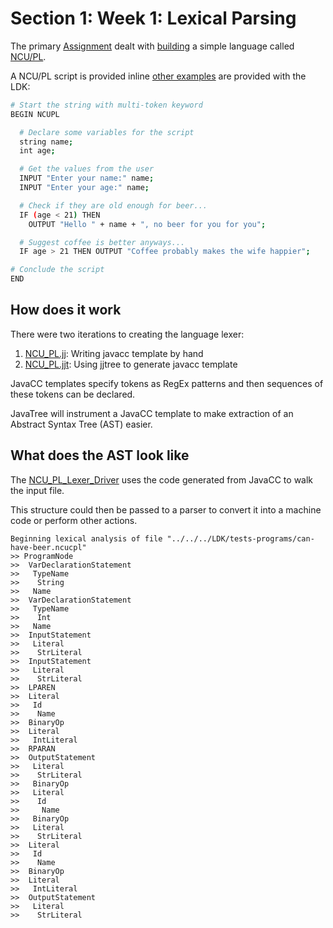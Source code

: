 # Section 1: Week 1: Lexical Parsing

The primary [Assignment](Assignment.md) dealt with [building](src/natetorio.us) a simple language called [NCU/PL](src/LDK/NCUPL-grammar.pdf).

A NCU/PL script is provided inline [other examples](src/LDK/test-programs) are provided with the LDK:

```bash
# Start the string with multi-token keyword
BEGIN NCUPL

  # Declare some variables for the script
  string name;
  int age;

  # Get the values from the user
  INPUT "Enter your name:" name;
  INPUT "Enter your age:" name;

  # Check if they are old enough for beer...
  IF (age < 21) THEN
    OUTPUT "Hello " + name + ", no beer for you for you";

  # Suggest coffee is better anyways...
  IF age > 21 THEN OUTPUT "Coffee probably makes the wife happier";

# Conclude the script
END
```

## How does it work

There were two iterations to creating the language lexer:

1. [NCU_PL.jj](src/natetorio.us/NCU_PL.jj): Writing javacc template by hand
2. [NCU_PL.jjt](src/natetorio.us/NCU_PL.jjt): Using jjtree to generate javacc template

JavaCC templates specify tokens as RegEx patterns and then sequences of these tokens can be declared.

JavaTree will instrument a JavaCC template to make extraction of an Abstract Syntax Tree (AST) easier.

## What does the AST look like

The [NCU_PL_Lexer_Driver](src/natetorio.us/NCU_PL_Lexer_Driver.java) uses the code generated from JavaCC to walk the input file. 

This structure could then be passed to a parser to convert it into a machine code or perform other actions.

```text
Beginning lexical analysis of file "../../../LDK/tests-programs/can-have-beer.ncucpl"
>> ProgramNode
>>  VarDeclarationStatement
>>   TypeName
>>    String
>>   Name
>>  VarDeclarationStatement
>>   TypeName
>>    Int
>>   Name
>>  InputStatement
>>   Literal
>>    StrLiteral
>>  InputStatement
>>   Literal
>>    StrLiteral
>>  LPAREN
>>  Literal
>>   Id
>>    Name
>>  BinaryOp
>>  Literal
>>   IntLiteral
>>  RPARAN
>>  OutputStatement
>>   Literal
>>    StrLiteral
>>   BinaryOp
>>   Literal
>>    Id
>>     Name
>>   BinaryOp
>>   Literal
>>    StrLiteral
>>  Literal
>>   Id
>>    Name
>>  BinaryOp
>>  Literal
>>   IntLiteral
>>  OutputStatement
>>   Literal
>>    StrLiteral
```
